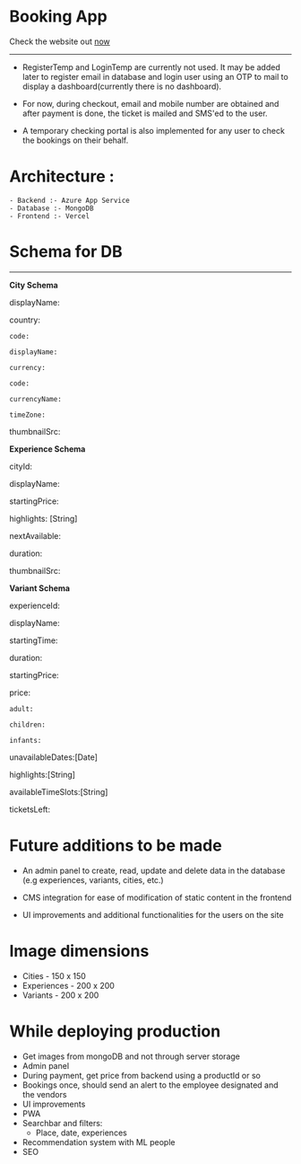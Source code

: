 # Booking App

Check the website out [now](https://booking-io.vercel.app/)

<hr>

- RegisterTemp and LoginTemp are currently not used. It may be added later to register email in database and login user using an OTP to mail to display a dashboard(currently there is no dashboard).

- For now, during checkout, email and mobile number are obtained and after payment is done, the ticket is mailed and SMS'ed to the user.

- A temporary checking portal is also implemented for any user to check the bookings on their behalf.

# Architecture :

    - Backend :- Azure App Service
    - Database :- MongoDB
    - Frontend :- Vercel

# Schema for DB

<hr>

**City Schema**

displayName:

country:

    code:

    displayName:

    currency:

    code:

    currencyName:

    timeZone:

thumbnailSrc:

**Experience Schema**

cityId:

displayName:

startingPrice:

highlights: [String]

nextAvailable:

duration:

thumbnailSrc:

**Variant Schema**

experienceId:

displayName:

startingTime:

duration:

startingPrice:

price:

    adult:

    children:

    infants:

unavailableDates:[Date]

highlights:[String]

availableTimeSlots:[String]

ticketsLeft:

# Future additions to be made

- An admin panel to create, read, update and delete data in the database (e.g experiences, variants, cities, etc.)

- CMS integration for ease of modification of static content in the frontend

- UI improvements and additional functionalities for the users on the site

# Image dimensions

- Cities - 150 x 150
- Experiences - 200 x 200
- Variants - 200 x 200

# While deploying production

- Get images from mongoDB and not through server storage
- Admin panel
- During payment, get price from backend using a productId or so
- Bookings once, should send an alert to the employee designated and the vendors
- UI improvements
- PWA
- Searchbar and filters:
  - Place, date, experiences
- Recommendation system with ML people
- SEO
